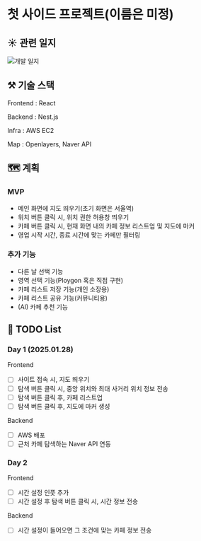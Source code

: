 # 첫 사이드 프로젝트(이름은 미정)
## ☀️ 관련 일지
![개발 일지](https://godsaeng-salgi.tistory.com/52)

## ⚒️ 기술 스택

Frontend : React

Backend : Nest.js

Infra : AWS EC2

Map : Openlayers, Naver API

## 🗺️ 계획

### MVP

- 메인 화면에 지도 띄우기(초기 화면은 서울역) 
- 위치 버튼 클릭 시, 위치 권한 허용창 띄우기
- 카페 버튼 클릭 시, 현재 화면 내의 카페 정보 리스트업 및 지도에 마커
- 영업 시작 시간, 종료 시간에 맞는 카페만 필터링

### 추가 기능

- 다른 날 선택 기능
- 영역 선택 기능(Ploygon 혹은 직접 구현)
- 카페 리스트 저장 기능(개인 소장용)
- 카페 리스트 공유 기능(커뮤니티용)
- (AI) 카페 추천 기능


## 🏃 TODO List 
### Day 1 (2025.01.28)

Frontend

- [ ] 사이트 접속 시, 지도 띄우기 
- [ ] 탐색 버튼 클릭 시, 중앙 위치와 최대 사거리 위치 정보 전송
- [ ] 탐색 버튼 클릭 후, 카페 리스트업
- [ ] 탐색 버튼 클릭 후, 지도에 마커 생성

Backend

- [ ] AWS 배포
- [ ] 근처 카페 탐색하는 Naver API 연동

### Day 2 

Frontend

- [ ] 시간 설정 인풋 추가
- [ ] 시간 설정 후 탐색 버튼 클릭 시, 시간 정보 전송

Backend

- [ ] 시간 설정이 들어오면 그 조건에 맞는 카페 정보 전송